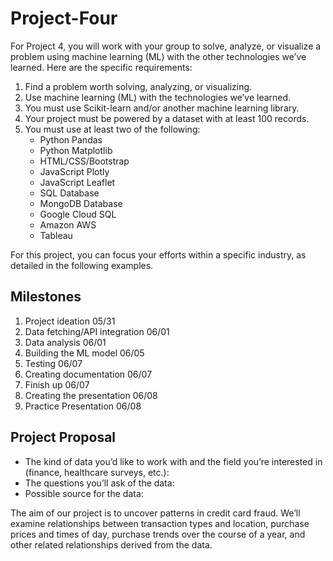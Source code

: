 # Project-Four
For Project 4, you will work with your group to solve, analyze, or visualize a problem using machine learning (ML) with the other technologies we’ve learned. Here are the specific requirements:

1. Find a problem worth solving, analyzing, or visualizing.
2. Use machine learning (ML) with the technologies we’ve learned.
3. You must use Scikit-learn and/or another machine learning library.
4. Your project must be powered by a dataset with at least 100 records.
5. You must use at least two of the following:
    - Python Pandas
    - Python Matplotlib
    - HTML/CSS/Bootstrap
    - JavaScript Plotly
    - JavaScript Leaflet
    - SQL Database
    - MongoDB Database
    - Google Cloud SQL
    - Amazon AWS
    - Tableau

For this project, you can focus your efforts within a specific industry, as detailed in the following examples.

## Milestones
1. Project ideation 05/31
2. Data fetching/API integration 06/01
3. Data analysis 06/01
4. Building the ML model 06/05
5. Testing 06/07
6. Creating documentation 06/07
7. Finish up 06/07
8. Creating the presentation 06/08
9. Practice Presentation 06/08

## Project Proposal
- The kind of data you’d like to work with and the field you’re interested in (finance, healthcare surveys, etc.): 
- The questions you’ll ask of the data:
- Possible source for the data:

The aim of our project is to uncover patterns in credit card fraud. We’ll examine relationships between transaction types and location, purchase prices and times of day, purchase trends over the course of a year, and other related relationships derived from the data.
